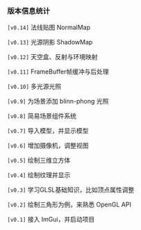 ### 版本信息统计

`[v0.14]` 法线贴图 NormalMap

`[v0.13]` 光源阴影 ShadowMap

`[v0.12]` 天空盒、反射与环境映射

`[v0.11]` FrameBuffer帧缓冲与后处理

`[v0.10]` 多光源光照

`[v0.9]` 为场景添加 blinn-phong 光照

`[v0.8]` 简易场景组件系统

`[v0.7]` 导入模型，并显示模型

`[v0.6]` 增加摄像机，调整视图

`[v0.5]` 绘制三维立方体

`[v0.4]` 绘制纹理并显示

`[v0.3]` 学习GLSL基础知识，比如顶点属性调整

`[v0.2]` 绘制三角形为例，来熟悉 OpenGL API

`[v0.1]` 接入 ImGui，并启动项目



